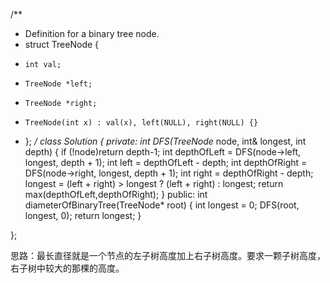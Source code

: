 /**
 * Definition for a binary tree node.
 * struct TreeNode {
 *     int val;
 *     TreeNode *left;
 *     TreeNode *right;
 *     TreeNode(int x) : val(x), left(NULL), right(NULL) {}
 * };
 */
class Solution {
private:
    int DFS(TreeNode* node, int& longest, int depth) {
    	if (!node)return depth-1;
    	int depthOfLeft = DFS(node->left, longest, depth + 1);
    	int left = depthOfLeft - depth;
    	int depthOfRight = DFS(node->right, longest, depth + 1);
    	int right = depthOfRight - depth;
    	longest = (left + right) > longest ? (left + right) : longest;
    	return max(depthOfLeft,depthOfRight);
    }
public:
    int diameterOfBinaryTree(TreeNode* root) {
    	int longest = 0;
    	DFS(root, longest, 0);
    	return longest;
    }
    
};

<pre>
思路：最长直径就是一个节点的左子树高度加上右子树高度。要求一颗子树高度，首先从root层层递归，每递归一次深度加一，然后每个节点子树高度就是其左子树和
右子树中较大的那棵的高度。
</pre>
